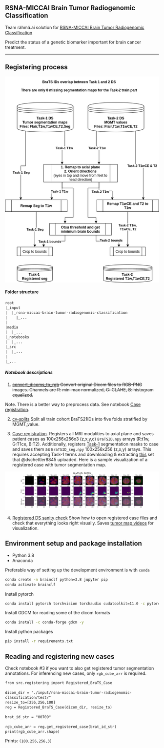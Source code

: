 ## RSNA-MICCAI Brain Tumor Radiogenomic Classification

Team rähmä.ai solution for [RSNA-MICCAI Brain Tumor Radiogenomic Classification](https://www.kaggle.com/c/rsna-miccai-brain-tumor-radiogenomic-classification)

Predict the status of a genetic biomarker important for brain cancer treatment.

----------------------------------

## Registering process

![registering](./media/registering_process.png)

#### Folder structure
```
root
|_input
|  |_rsna-miccai-brain-tumor-radiogenomic-classification
|    |_...
|
|media
|  |_...
|_notebooks
|  |_...
|_src
|  |_...
|
|_...
```

##### Notebook descriptions

1. ~~[convert_dicoms_to_rgb](./notebooks/1-convert_dicoms_to_rgb.ipynb) Convert original Dicom files to RGB-PNG images. Channels are R: min-max normalized, G: CLAHE, B: histogram equalized.~~

Note. There is a better way to preprocess data. See notebook [Case registration](./notebooks/3-case-registration.ipynb).

2. [cv-splits](./notebooks/2-cv-splits.ipynb) Split all train cohort BraTS21IDs into five folds stratified by MGMT_value.

3. [Case registration](./notebooks/3-case-registration.ipynb). Registers all MRI modalities to axial plane and saves patient cases as 100x256x256x3 (z,x,y,c) `BraTSID.npy` arrays (R:t1w, G:T1ce, B:T2). Additionally, registers [Task-1](https://www.synapse.org/#!Synapse:syn25829067/wiki/610863) segmentation masks to case and saves them as `BraTSID_seg.npy` 100x256x256 (z,x,y) arrays. This requires accepting Task-1 terms and downloading & extracting [this](https://www.kaggle.com/dschettler8845/load-task-1-dataset-comparison-w-task-2-dataset/data) set that @dschettler8845 uploaded. Here is a sample visualization of a registered case with tumor segmentation map.

![registered_sample](./media/registered_sample.png)

4. [Registered DS sanity check](./notebooks/4-registered-ds-sanity-check.ipynb) Show how to open registered case files and check that everything looks right visually. Saves [tumor map videos](./media/registered-tumor-map.mp4) for visualization.

## Environment setup and package installation

- Python 3.8
- Anaconda

Preferable way of setting up the development environment is with `conda`
```sh
conda create -n brainclf python=3.8 jupyter pip
conda activate brainclf
```

Install pytorch
```sh
conda install pytorch torchvision torchaudio cudatoolkit=11.0 -c pytorch
```

Install GDCM for reading some of the dicom formats
```sh
conda install -c conda-forge gdcm -y
```

Install python packages
```sh
pip install -r requirements.txt
```

## Reading and registering new cases
Check notebook #3 if you want to also get registered tumor segmentation annotations. For inferencing new cases, only `rgb_cube_arr` is required.

```
from src.registering import Registered_BraTS_Case

dicom_dir = "./input/rsna-miccai-brain-tumor-radiogenomic-classification/test/"
resize_to=[256,256,100]
reg = Registered_BraTS_Case(dicom_dir, resize_to)

brat_id_str = "00709"

rgb_cube_arr = reg.get_registered_case(brat_id_str)
print(rgb_cube_arr.shape)
```
Prints:
`(100,256,256,3)`
